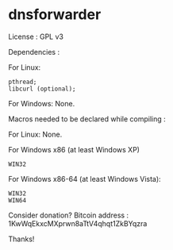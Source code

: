 dnsforwarder
============

License :
GPL v3

Dependencies :

  For Linux:

    pthread;
    libcurl (optional);

  For Windows:
  None.
    
Macros needed to be declared while compiling :

  For Linux:
  None.
    
  For Windows x86 (at least Windows XP)

    WIN32
    
  For Windows x86-64 (at least Windows Vista):

    WIN32
    WIN64

Consider donation?
Bitcoin address : 1KwWqEkxcMXprwn8aTtV4qhqt1ZkBYqzra

Thanks!
